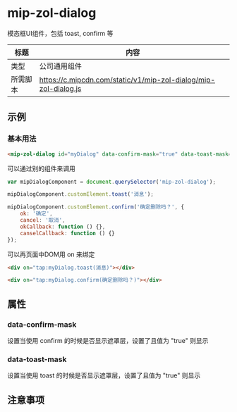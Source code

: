 # mip-zol-dialog

模态框UI组件，包括 toast, confirm 等

标题|内容
----|----
类型|公司通用组件
所需脚本|https://c.mipcdn.com/static/v1/mip-zol-dialog/mip-zol-dialog.js

## 示例

### 基本用法

```html
<mip-zol-dialog id="myDialog" data-confirm-mask="true" data-toast-mask="true"></mip-zol-dialog>
```

可以通过别的组件来调用

```javascript
var mipDialogComponent = document.querySelector('mip-zol-dialog');

mipDialogComponent.customElement.toast('消息');

mipDialogComponent.customElement.confirm('确定删除吗？', {
    ok: '确定',
    cancel: '取消',
    okCallback: function () {},
    canselCallback: function () {}
});
```

可以再页面中DOM用 on 来绑定

```html
<div on="tap:myDialog.toast(消息)"></div>

<div on="tap:myDialog.confirm(确定删除吗？)"></div>
```

## 属性

### data-confirm-mask

设置当使用 confirm 的时候是否显示遮罩层，设置了且值为 "true" 则显示

### data-toast-mask

设置当使用 toast 的时候是否显示遮罩层，设置了且值为 "true" 则显示

## 注意事项


